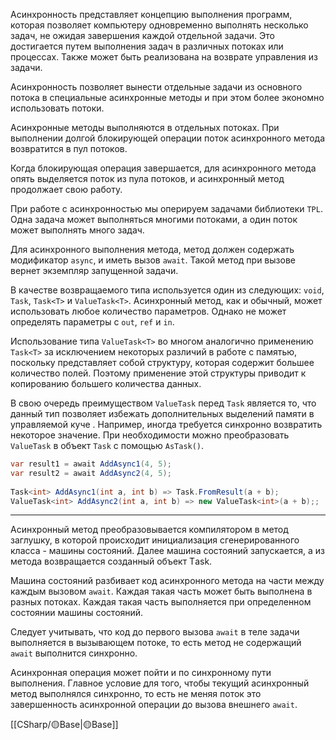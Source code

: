 Асинхронность представляет концепцию выполнения программ, которая позволяет компьютеру одновременно выполнять несколько задач, не ожидая завершения каждой отдельной задачи. Это достигается путем выполнения задач в различных потоках или процессах. Также может быть реализована на возврате управления из задачи.

Асинхронность позволяет вынести отдельные задачи из основного потока в специальные асинхронные методы и при этом более экономно использовать потоки. 

Асинхронные методы выполняются в отдельных потоках. При выполнении долгой блокирующей операции поток асинхронного метода возвратится в пул потоков.

Когда блокирующая операция завершается, для асинхронного метода опять выделяется поток из пула потоков, и асинхронный метод продолжает свою работу.

При работе с асинхронностью мы оперируем задачами библиотеки `TPL`. Одна задача может выполняться многими потоками, а один поток может выполнять много задач.

Для асинхронного выполнения метода, метод должен содержать модификатор `async`, и иметь вызов `await`. Такой метод при вызове вернет экземпляр запущенной задачи.

В качестве возвращаемого типа используется один из следующих: `void`, `Task`, `Task<T>` и `ValueTask<T>`. Асинхронный метод, как и обычный, может использовать любое количество параметров. Однако не может определять параметры с `out`, `ref` и `in`.

Использование типа `ValueTask<T>` во многом аналогично применению `Task<T>` за исключением некоторых различий в работе с памятью, поскольку представляет собой структуру, которая содержит большее количество полей. Поэтому применение этой структуры приводит к копированию большего количества данных.

В свою очередь преимуществом `ValueTask` перед `Task` является то, что данный тип позволяет избежать дополнительных выделений памяти в управляемой куче . Например, иногда требуется синхронно возвратить некоторое значение. При необходимости можно преобразовать `ValueTask` в объект `Task` с помощью `AsTask()`.

```c#
var result1 = await AddAsync1(4, 5);
var result2 = await AddAsync2(4, 5);
 
Task<int> AddAsync1(int a, int b) => Task.FromResult(a + b);
ValueTask<int> AddAsync2(int a, int b) => new ValueTask<int>(a + b);;
```

---

Асинхронный метод преобразовывается компилятором в метод заглушку, в которой происходит инициализация сгенерированного класса - машины состояний. Далее машина состояний запускается, а из метода возвращается созданный объект Тask.  
  
Машина состояний  разбивает код асинхронного метода на части между каждым вызовом `await`. Каждая такая часть может быть выполнена в разных потоках. Каждая такая часть выполняется при определенном состоянии машины состояний.

Следует учитывать, что код до первого вызова `await` в теле задачи выполняется в вызывающем потоке, то есть метод не содержащий `await` выполнится синхронно.

Асинхронная операция может пойти и по синхронному пути выполнения. Главное условие для того, чтобы текущий асинхронный метод выполнялся синхронно, то есть не меняя поток это завершенность асинхронной операции до вызова внешнего `await`.

[[СSharp/🟡Base|🟡Base]]